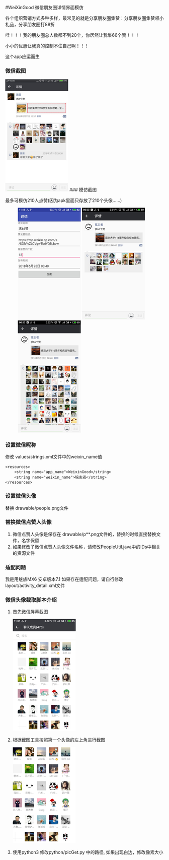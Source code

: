 #WeiXinGood
微信朋友圈详情界面模仿

各个组织营销方式多种多样，最常见的就是分享朋友圈集赞：分享朋友圈集赞领小礼品，分享朋友圈打88折

哇！！！我的朋友圈总人数都不到20个，你居然让我集66个赞！！！

小小的优惠让我真的控制不住自己啊！！！

这个app应运而生
### 微信截图
<img src="pic/picreal.png" title="Logo" width="200" /> 
### 模仿截图

最多可模仿210人点赞(因为apk里面只存放了210个头像……)
<figure class="third">
    <img src="pic/pic1.jpg" width="200" >
    <img src="pic/pic2.jpg" width="200" >
    <img src="pic/pic3.jpg" width="200" >
</figure>

### 设置微信昵称

修改 values/strings.xml文件中的weixin_name值
```
<resources>
    <string name="app_name">WeixinGood</string>
    <string name="weixin_name">铭志者</string>
</resources>
```

### 设置微信头像

替换 drawable/people.png文件

### 替换微信点赞人头像

1. 微信点赞人头像是保存在 drawable/p**.png文件的，替换的时候直接替换文件，名字保留
2. 如果修改了微信点赞人头像文件名称，请修改PeopleUtil.java中的IDs中相关的资源文件

### 适配问题

我是用魅族MX6 安卓版本7.1 如果存在适配问题，请自行修改layout/activity_detail.xml文件

### 微信头像截取脚本介绍

1. 首先微信屏幕截图

	<img src="pic/pic4.jpg" title="Logo" width="200" /> 
2. 根据截图工具按照第一个头像的左上角进行截图

	<img src="pic/pic5.png" title="Logo" width="200" /> 
3. 使用python3 修改python/picGet.py 中的路径, 如果出现白边，修改像素大小